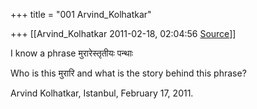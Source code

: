 +++
title = "001 Arvind_Kolhatkar"

+++
[[Arvind_Kolhatkar	2011-02-18, 02:04:56 [Source](https://groups.google.com/g/samskrita/c/9c2-ehx4_IQ)]]



I know a phrase मुरारेस्तृतीयः पन्थाः

Who is this मुरारि and what is the story behind this phrase?

Arvind Kolhatkar, Istanbul, February 17, 2011.

